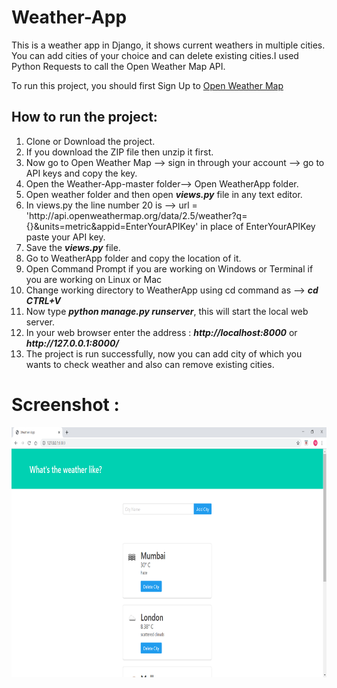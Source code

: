 # Weather-App
This is a weather app in Django, it shows current weathers in multiple cities. You can add cities of your choice and can delete existing cities.I used Python Requests to call the Open Weather Map API.

To run this project, you should first Sign Up to <a href = https://openweathermap.org/>Open Weather Map</a>

<h2>How to run the project:</h2>
<ol>
    <li>Clone or Download the project.</li>
    <li>If you download the ZIP file then unzip it first.</li>
    <li>Now go to Open Weather Map --> sign in through your account --> go to API keys and copy the key.</li>
    <li>Open the Weather-App-master folder--> Open WeatherApp folder.</li>
    <li>Open weather folder and then open <i><b>views.py</b></i> file in any text editor.</li>
    <li>In views.py the line number 20 is -->   url = 'http://api.openweathermap.org/data/2.5/weather?q={}&units=metric&appid=EnterYourAPIKey' in place of EnterYourAPIKey paste your API key.</li>
    <li>Save the <i><b>views.py</b></i> file.</li>
    <li>Go to WeatherApp folder and copy the location of it.</li>
    <li>Open Command Prompt if you are working on Windows or Terminal if you are working on Linux or Mac</li>
    <li>Change working directory to WeatherApp using cd command as --> <i><b>cd CTRL+V</b></i></li>
    <li>Now type <i><b>python manage.py runserver</b></i>, this will start the local web server.</li>
    <li>In your web browser enter the address : <i><b>http://localhost:8000</b></i> or <i><b>http://127.0.0.1:8000/</b></i></li>
    <li>The project is run successfully, now you can add city of which you wants to check weather and also can remove existing cities.</li>
</ol>

# Screenshot :

<img src="Screenshots/Weather App - Google Chrome 03-12-2019 19_55_54.png" height = 400 width = 800>
